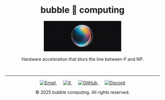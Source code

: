 <div align="center">

# bubble 🫧 computing 

<img src="img/bubble.jpeg" alt="alt text" style="width:50%;">

Hardware acceleration that blurs the line between P and NP.

</div>

<br>

---
<footer style="text-align: center;">
  <p>
    <a href="mailto:contact@bubble-computing.com" target="_blank" style="margin-right: 20px; transform: scale(2);">
      <img src="https://img.shields.io/badge/-000000?style=flat&logo=gmail&logoColor=white" alt="Email">
    </a>
    <a href="https://x.com/bubble_comp" target="_blank" style="margin-right: 20px; transform: scale(2);">
      <img src="https://img.shields.io/badge/-000000?style=flat&logo=x&logoColor=white" alt="X">
    </a>
    <a href="https://github.com/bubble-computing" target="_blank" style="margin-right: 20px; transform: scale(2);">
      <img src="https://img.shields.io/badge/-000000?style=flat&logo=github&logoColor=white" alt="GitHub">
    </a>
    <a href="https://discord.gg/ReFyWHvH" target="_blank" style="transform: scale(2);">
      <img src="https://img.shields.io/badge/-000000?style=flat&logo=discord&logoColor=white" alt="Discord">
    </a>
  </p>
  <p>&copy; 2025 bubble computing. All rights reserved.</p>
</footer>
